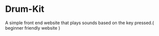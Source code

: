 # Drum-Kit
A simple front end website that plays sounds based on the key pressed.( beginner friendly website )
